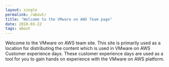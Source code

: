 ```yaml
---
layout: single
permalink: /about/
title: "Welcome to the VMware on AWS Team page"
date: 2018-03-22
tags: about
---
```


Welcome to the VMware on AWS team site. This site is primarily used as a location for distributing the content which is used in VMware on AWS Customer experience days. These customer experience days are used as a tool for you to gain hands on experience with the VMware on AWS platform.